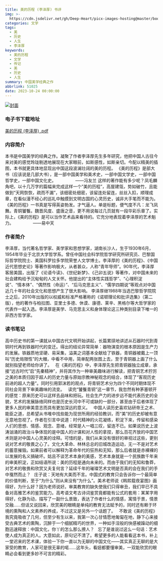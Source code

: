 ```yaml
---
title: 美的历程 (李泽厚) 书评
img: >-
  https://cdn.jsdelivr.net/gh/Deep-Heart/picx-images-hosting@master/boomments/美的历程.4hutk4vq0f00.webp
categories: 文学
tags:
  - 美
  - 历史
  - 人生
  - 李泽厚
keywords:
  - 美的历程
  - 文学
  - 传记
  - 美
  - 历史
  - 人生
summary: 中国美学经典之作
abbrlink: 51025
date: 2023-10-24 00:00:00
---
```


[![封面](https://cdn.jsdelivr.net/gh/Deep-Heart/picx-images-hosting@master/boomments/美的历程.4hutk4vq0f00.webp)]()
### 电子书下载地址
[美的历程 (李泽厚) .pdf](https://url57.ctfile.com/f/23765157-960584772-fc107b?p=9554)

### 内容简介
本书是中国美学的经典之作。凝聚了作者李泽厚先生多年研究，他把中国人古往今来对美的感觉玲珑剔透地展现在大家眼前，如斯感性，如斯亲切。今配以精美的插图，本书就更具体地显现出中国这段波澜壮阔的美的历程。    《美的历程》是部大书（应该说是几部大书），是一部中国美学和美术史，一部中国文学史，一部中国哲学史，一部中国文化史。 　　　　 ——冯友兰    这样的著作能有多少呢？凤毛麟角吧，以十几万字的篇幅来完成这样一个”美的历程”，高屋建瓴，势如破竹，且能做到“天网恢恢，疏而不漏”，该细密处细密，该留连处留连，丝丝入扣，顺理成章，在看似漫不经心的巡礼中触摸到文明古国的心灵历史，诚非大手笔而不能为。    《美的历程》一书真是写得英姿勃发。才气逼人。单是标题，便气度不凡：龙飞凤舞。青铜饕餮。魏晋风度、盛唐之音，更不用说每过几页就有一段华彩乐章了。实际上，《美的历程》是可以当作艺术品来看待的。它充分地表现着李泽厚的艺术魁力。 　　　　 ——易中天

### 作者简介
李泽厚，当代著名哲学家、美学家和思想学家，湖南长沙人，生于1930年6月，1954年毕业于北京大学哲学系。曾任中国社会科学院哲学研究所研究员、巴黎国际哲学院院士、美国科罗拉多学院荣誉人文学博士。李泽厚的《美的历程》、《中国近代思想史论》等著作影响极大，从者甚众，人称“青年导师”。90年代，李泽厚客居美国，出版了《论语今读》、《世纪新梦》、《己卯五说》等著作，对中国未来的社会建构给予沉甸甸的人文关怀。他提出的“主体性实践哲学”、“心理积淀说”、“情本体”、“偶然性（命运）”、“后马克思主义”、“儒学四期说”等观点对中国近几十年的社会文化和思想产生了很大影响。 李泽厚继1988年当选巴黎哲学院院士之后，2010年出版的以权威和标准严格著称的《诺顿理论和批评选集》（第二版），他的著作与柏拉图、亚里士多德、休谟、康德、莱辛、黑格尔等大哲学家的代表作一起入选。李泽厚是美学、马克思主义和身体理论这三种类别目录下唯一的非西方哲学家。

### 读书笔记
高中历史书的第一课就从中国古代文明开始讲起，长篇累牍地讲述从石器时代到青铜时代再到铁器时代的变迁。得出的结论异常简单：器物演变的根本原因是生产力的发展。铁器质地坚硬、易采集，溢美之词基本全献给了铁器，青铜器被戴上一顶叫“历史局限性”的大帽，中看不中用，简单配两张图上去，至于青铜器上画了什么就别指望老师给你讲了。
  在《美的历程》中，李泽厚先生把青铜器独立成章，承接“远古时代”启“先秦精神”，并将其作为一种审美趣味进行解读，把青铜艺术狞厉之美的本质归因于超人的历史力量与原始宗教神秘观念的结合，体现了“客观历史前进的超人力量”。同时引用郭沫若的观点，将青铜艺术分为四个不同时期体现不同社会背景下审美趣味的流变。
  读完“饕餮青铜”这一章节，我忽然有种茅塞顿开的感觉：原来历史可以这样去品味和把玩。社会生产力的进步远不能代表历史的全貌，艺术的发展脉络同样也是历史长河中不可或缺的一部分，甚至由于后者体现了更多人民的审美意志而具有更加深远的意义。
  中国人读历史喜欢钻研帝王之术、能臣之道，总希望从书堆中找些能为现世所用的经验教训，而“美”的历史却被有意无意地忽视了。作者在引言中说道：时代精神的火花凝练，积淀下来，传留和感染人们的思想、情感、观念、意绪，经常是人一唱三叹，留连不已。如果说历史上波涛汹涌的政治斗争体现的是中国人的计谋和对人性的拿捏，那么百花齐放的中国艺术则是对中国人心灵美的诠释。可惜的是，我们从来没有很好的审视过这些，更别说对艺术的敬畏之心了。文化大革命、林林总总的旧城改造运动，无一不是对艺术的蓄意摧毁。如果前者可以解释为革命年代的狂热和无知，那么后者就是赤裸裸的以发展的名义搞破坏。姑且不谈艺术本身的美感，艺术本身就是一个民族数千年来的审美积淀，正如结语所说：美的历程是通向未来的。而由于我们的无知和鲁莽，对艺术的敬畏和欣赏又夫复何言？延续千年的璀璨艺术文明是否真的会在我们的手中戛然而止？
  庄子说：天地有大美而不言。中国式的教育只会告诉你一个最简单的价值判断，至于“为什么”则从来没有“为什么”。美术老师说《韩熙载夜宴图》画得好，为什么好？因为老师说好。审美教育的缺失使我们只得审丑，我们早已不具备对高雅艺术的鉴赏能力。高考语文考古诗词鉴赏竟都能有公式的套用：某某字用得好，化静为动，描写了一副什么景致，表达了作者什么的情感，寓情于景，情景交融……但话又说回来，欣赏美的眼睛是单纯的教育无法赋予的，同时还有赖于环境的熏陶和人文素养的养成，不过这又是另外一个话题了。
  不敢说《美的历程》我究竟吸收了几何，但至少有生以来，我第一次心甘情愿地匍匐在地，静下心来接受古典艺术的熏陶，沉醉于一个细腻精巧的世界，一种如手淫般的快感被躁动的细胞迅速释放：中国文化，你丫的怎么那么撩人？
  忘了是谁说过这么一句话：艺术使人成为真正的人。大意如此，原句记不清了。希望更多的人能看看这本书，补上一堂迟来的艺术课，体验一下你一直以为无聊的中国文化——其实真正无聊的是大家受的教育，人家可是很无辜的喏……这年头，看妞都要懂审美，一双能欣赏的眼睛必会看到更多妙不可言的精彩。
